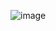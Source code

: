 <!---
TheExplosiveSystem/TheExplosiveSystem is a ✨ special ✨ repository because its `README.md` (this file) appears on your GitHub profile.
You can click the Preview link to take a look at your changes.
--->
![image](https://github.com/user-attachments/assets/631babe0-3b5a-4d1f-81a3-19ca5b83fb60)

